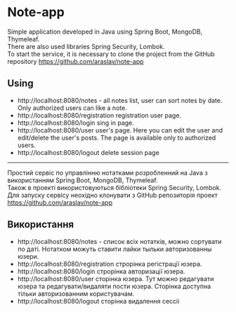# Note-app

Simple application developed in Java using Spring Boot, MongoDB, Thymeleaf.
<br>
There are also used libraries Spring Security, Lombok.
<br>
To start the service, it is necessary to clone the project from the GitHub repository https://github.com/araslav/note-app
## Using
- http://localhost:8080/notes - all notes list, user can sort notes by date. Only authorized users can like a note.
- http://localhost:8080/registration registration user page.
- http://localhost:8080/login sing in page.
- http://localhost:8080/user user's page. Here you can edit the user and edit/delete the user's posts. The page is available only to authorized users.
- http://localhost:8080/logout delete session page

-----------------------------------------------


Простий сервіс по управлінню нотатками розробленний на Java з використанням Spring Boot, MongoDB, Thymeleaf.
<br>
Також в проекті використовуються бібліотеки Spring Security, Lombok.
<br>
Для запуску сервісу неохідно клонувати з GitHub репозиторія проект
https://github.com/araslav/note-app

## Використання
- http://localhost:8080/notes - список всіх нотатків, можно сортувати по даті. Нотатком можуть ставити лайки тыльки авторизованны юзери.
- http://localhost:8080/registration строрінка регістрації юзера.
- http://localhost:8080/login строрінка авторизації юзера.
- http://localhost:8080/user сторінка юзера. Тут можно редагувати юзера та редагувати/видаляти пости юзера. Сторінка доступна тільки авторизованним користувачам.
- http://localhost:8080/logout сторінка видалення сессіі
